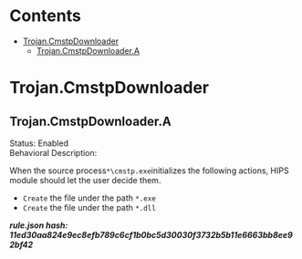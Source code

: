 



Contents
========

* [Trojan.CmstpDownloader](#trojancmstpdownloader)
	* [Trojan.CmstpDownloader.A](#trojancmstpdownloadera)

# Trojan.CmstpDownloader

## Trojan.CmstpDownloader.A
  
Status: Enabled  
Behavioral Description: 

When the source process`*\cmstp.exe`initializes the following actions, HIPS module should let the user decide them.
- `Create` the file under the path `*.exe`
- `Create` the file under the path `*.dll`
  
***rule.json hash: 11ed30aa824e9ec8efb789c6cf1b0bc5d30030f3732b5b11e6663bb8ee92bf42***